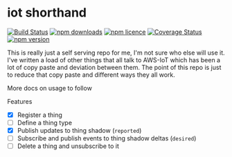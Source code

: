 # iot shorthand

[![Build Status](https://travis-ci.org/chrisns/iot-shorthand.svg?branch=master)](https://travis-ci.org/chrisns/iot-shorthand)
[![npm downloads](https://img.shields.io/npm/dt/@chrisns/iot-shorthand.svg)](https://img.shields.io/npm/dt/@chrisns/iot-shorthand.svg "View this project on npm")
[![npm licence](https://img.shields.io/npm/l/@chrisns/iot-shorthand.svg)](https://img.shields.io/npm/l/@chrisns/iot-shorthand.svg "View this project on npm")
[![Coverage Status](https://coveralls.io/repos/github/chrisns/iot-shorthand/badge.svg?branch=master)](https://coveralls.io/github/chrisns/iot-shorthand?branch=master)
[![npm version](https://badge.fury.io/js/%40chrisns%2Fiot-shorthand.svg)](https://www.npmjs.com/package/@chrisns/iot-shorthand)


This is really just a self serving repo for me, I'm not sure who else will use it.
I've written a load of other things that all talk to AWS-IoT which has been a lot of copy paste and deviation between them.
The point of this repo is just to reduce that copy paste and different ways they all work.

More docs on usage to follow

Features
 - [x] Register a thing
 - [ ] Define a thing type
 - [x] Publish updates to thing shadow (`reported`)
 - [ ] Subscribe and publish events to thing shadow deltas (`desired`)
 - [ ] Delete a thing and unsubscribe to it

